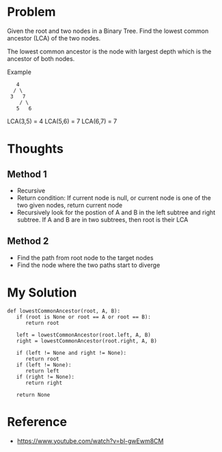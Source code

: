 # Problem

Given the root and two nodes in a Binary Tree. Find the lowest common ancestor (LCA) of the two nodes.

The lowest common ancestor is the node with largest depth which is the ancestor of both nodes.

Example

```
   4
  / \
 3   7
    / \
   5   6  
```
LCA(3,5) = 4
LCA(5,6) = 7
LCA(6,7) = 7

# Thoughts

## Method 1
- Recursive
- Return condition: If current node is null, or current node is one of the two given nodes, return current node
- Recursively look for the postion of A and B in the left subtree and right subtree. If A and B are in two subtrees, then root is their LCA

## Method 2
- Find the path from root node to the target nodes
- Find the node where the two paths start to diverge

# My Solution

```
def lowestCommonAncestor(root, A, B):
   if (root is None or root == A or root == B):
      return root
   
   left = lowestCommonAncestor(root.left, A, B)
   right = lowestCommonAncestor(root.right, A, B)
   
   if (left != None and right != None):
      return root
   if (left != None):
      return left
   if (right != None):
      return right
   
   return None
```

# Reference

- https://www.youtube.com/watch?v=bl-gwEwm8CM
